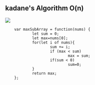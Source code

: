 ## kadane's Algorithm O(n)

![](https://assets.leetcode.com/users/images/2715e7ab-8fad-4f5f-ace9-cfe83acba68f_1637809592.7767313.jpeg)
```
	var maxSubArray = function(nums) {
			let sum = 0;
			let max=nums[0];
			for(let i of nums){
					sum += i;
					if (max < sum) 
							max = sum;
					if(sum < 0)
							sum=0;
			}
			return max;
	};
```